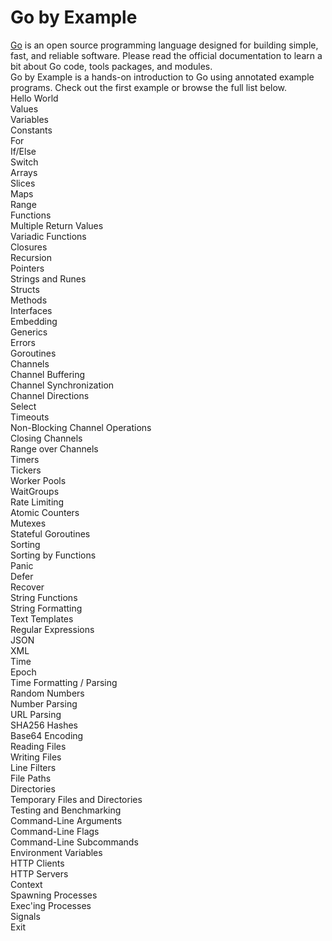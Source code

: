 Go by Example
=============

[Go](https://go.dev/learn/) is an open source programming language designed for building simple, fast, and reliable software. Please read the official documentation to learn a bit about Go code, tools packages, and modules.  
Go by Example is a hands-on introduction to Go using annotated example programs. Check out the first example or browse the full list below.  
Hello World  
Values  
Variables  
Constants  
For  
If/Else  
Switch  
Arrays  
Slices  
Maps  
Range  
Functions  
Multiple Return Values  
Variadic Functions  
Closures  
Recursion  
Pointers  
Strings and Runes  
Structs  
Methods  
Interfaces  
Embedding  
Generics  
Errors  
Goroutines  
Channels  
Channel Buffering  
Channel Synchronization  
Channel Directions  
Select  
Timeouts  
Non-Blocking Channel Operations  
Closing Channels  
Range over Channels  
Timers  
Tickers  
Worker Pools  
WaitGroups  
Rate Limiting  
Atomic Counters  
Mutexes  
Stateful Goroutines  
Sorting  
Sorting by Functions  
Panic  
Defer  
Recover  
String Functions  
String Formatting  
Text Templates  
Regular Expressions  
JSON  
XML  
Time  
Epoch  
Time Formatting / Parsing  
Random Numbers  
Number Parsing  
URL Parsing  
SHA256 Hashes  
Base64 Encoding  
Reading Files  
Writing Files  
Line Filters  
File Paths  
Directories  
Temporary Files and Directories  
Testing and Benchmarking  
Command-Line Arguments  
Command-Line Flags  
Command-Line Subcommands  
Environment Variables  
HTTP Clients  
HTTP Servers  
Context  
Spawning Processes  
Exec'ing Processes  
Signals  
Exit  